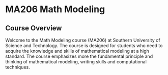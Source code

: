 # MA206 Math Modeling
## Course Overview
Welcome to the Math Modeling course (MA206) at Southern University of Science and Technology. The course is designed for students who need to acquire the knowledge and skills of
mathematical modeling at a high standard. The course emphasizes more the fundamental principle and thinking of mathematical modeling, writing skills and computational techniques.
